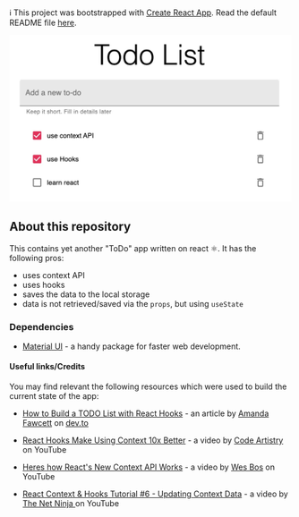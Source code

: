 ℹ️ This project was bootstrapped with [Create React App](https://github.com/facebook/create-react-app). Read the default README file [here](/docs/create-react-app.md).

![ToDo List app preview](/assets/preview.jpg)

## About this repository

This contains yet another "ToDo" app written on react ⚛.
It has the following pros:

- uses context API
- uses hooks
- saves the data to the local storage
- data is not retrieved/saved via the `props`, but using `useState`

### Dependencies

* [Material UI](https://material-ui.com/) - a handy package for faster web development.

#### Useful links/Credits

You may find relevant the following resources which were used to build the current
state of the app:

- [How to Build a TODO List with React Hooks](https://dev.to/educative/how-to-build-a-todo-list-with-react-hooks-42dc) - an article by [Amanda Fawcett](https://github.com/amandaeducative) on [dev.to](https://dev.to/)

- [React Hooks Make Using Context 10x Better](https://www.youtube.com/watch?v=cBM5xXyekmM) - a video by [Code Artistry](https://www.youtube.com/channel/UC-kHm7pG884IYQiYwqJWv9A) on YouTube

- [Heres how React's New Context API Works](https://www.youtube.com/watch?v=XLJN4JfniH4) - a video by [Wes Bos](https://github.com/wesbos) on YouTube

- [React Context & Hooks Tutorial #6 - Updating Context Data](https://www.youtube.com/watch?v=bJXAHHpyVes) - a video by [The Net Ninja
](https://www.youtube.com/channel/UCW5YeuERMmlnqo4oq8vwUpg) on YouTube
